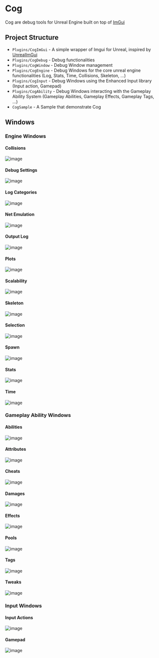 # Cog
Cog are debug tools for Unreal Engine built on top of [ImGui](https://github.com/ocornut/imgui)

## Project Structure

- `Plugins/CogImGui` - A simple wrapper of Imgui for Unreal, inspired by [UnrealImGui](https://github.com/segross/UnrealImGui)
- `Plugins/CogDebug` - Debug functionalities
- `Plugins/CogWindow` - Debug Window management
- `Plugins/CogEngine` - Debug Windows for the core unreal engine functionalities (Log, Stats, Time, Collisions, Skeleton, ...)
- `Plugins/CogInput` - Debug Windows using the Enhanced Input library (Input action, Gamepad)
- `Plugins/CogAbility` - Debug Windows interacting with the Gameplay Ability System (Gameplay Abilities, Gameplay Effects, Gameplay Tags, ...)
- `CogSample` - A Sample that demonstrate Cog

## Windows

### Engine Windows

#### Collisions
![image](https://github.com/arnaud-jamin/Cog/assets/13844285/ccee855b-b33b-4dfc-ba14-dff87e1150cf)

#### Debug Settings
![image](https://github.com/arnaud-jamin/Cog/assets/13844285/e55c8d07-133e-48ab-a974-ed076f3d4a58)

#### Log Categories
![image](https://github.com/arnaud-jamin/Cog/assets/13844285/7ced2751-c3bc-43a3-9280-d11a34bf0482)

#### Net Emulation
![image](https://github.com/arnaud-jamin/Cog/assets/13844285/97103f15-fae8-4fe9-8189-8fdbcab5cb20)

#### Output Log
![image](https://github.com/arnaud-jamin/Cog/assets/13844285/71b1de06-a3d0-4e4d-83f3-c3f482c0d8f4)

#### Plots
![image](https://github.com/arnaud-jamin/Cog/assets/13844285/bc134e95-4887-4245-b34d-c030464f644a)

#### Scalability
![image](https://github.com/arnaud-jamin/Cog/assets/13844285/4866b54c-5efa-4efa-a841-74ac8e1713c0)

#### Skeleton
![image](https://github.com/arnaud-jamin/Cog/assets/13844285/19648e3d-70dc-45bc-940d-e53eb9a99871)

#### Selection
![image](https://github.com/arnaud-jamin/Cog/assets/13844285/67cf9019-85c0-449f-88bf-0fc4841f8795)

#### Spawn
![image](https://github.com/arnaud-jamin/Cog/assets/13844285/b37f9307-5fd5-4ea5-9652-c265a8f63e32)

#### Stats
![image](https://github.com/arnaud-jamin/Cog/assets/13844285/e394ec7b-02fa-4b09-879b-90c82bd542ef)

#### Time
![image](https://github.com/arnaud-jamin/Cog/assets/13844285/d19198c5-37dd-400d-a09f-7a5077eb2511)

### Gameplay Ability Windows

#### Abilities
![image](https://github.com/arnaud-jamin/Cog/assets/13844285/5eece87c-eba3-45f1-95c5-e132be2133b8)

#### Attributes
![image](https://github.com/arnaud-jamin/Cog/assets/13844285/a6329ef1-f775-4e6e-9581-6389f9f4b39c)

#### Cheats
![image](https://github.com/arnaud-jamin/Cog/assets/13844285/b7b89635-7924-49b7-98c0-311199947dfc)

#### Damages
![image](https://github.com/arnaud-jamin/Cog/assets/13844285/64d3cb7c-8731-4897-9ef9-b0868148ebe2)

#### Effects
![image](https://github.com/arnaud-jamin/Cog/assets/13844285/4fffa8fe-bd93-44bc-8ca5-27ae81f5da0c)

#### Pools
![image](https://github.com/arnaud-jamin/Cog/assets/13844285/7bb1aadd-9c0b-439f-b263-5ed842d0cd69)

#### Tags
![image](https://github.com/arnaud-jamin/Cog/assets/13844285/3f14be3f-77f2-4d59-887d-1245fc97ed6a)

#### Tweaks
![image](https://github.com/arnaud-jamin/Cog/assets/13844285/e8a5cdd5-908d-4ae3-901a-48addd4ce353)

### Input Windows

#### Input Actions
![image](https://github.com/arnaud-jamin/Cog/assets/13844285/6323e78b-2ee4-43e2-bec6-19aa15716d2c)

#### Gamepad
![image](https://github.com/arnaud-jamin/Cog/assets/13844285/734dd08a-5b9f-44cf-8d24-9bf257f08ec6)




